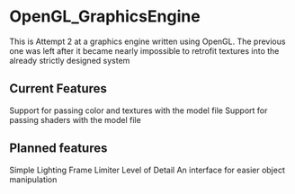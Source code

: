 # OpenGL_GraphicsEngine
This is Attempt 2 at a graphics engine written using OpenGL. The previous one was left after it became nearly impossible to retrofit textures into the already strictly designed system

## Current Features
Support for passing color and textures with the model file
Support for passing shaders with the model file

## Planned features
Simple Lighting
Frame Limiter
Level of Detail
An interface for easier object manipulation
